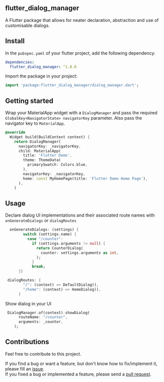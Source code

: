 ## flutter_dialog_manager

A Flutter package that allows for neater declaration, abstraction and use of customisable dialogs.

## Install

In the `pubspec.yaml` of your flutter project, add the following dependency:

```yaml
dependencies:
  flutter_dialog_manager: ^1.0.0
```

Import the package in your project:

```dart
import 'package:flutter_dialog_manager/dialog_manager.dart';
```

## Getting started

Wrap your MaterialApp widget with a `DialogManager`
and pass the required `GlobalKey<NavigatorState> navigatorKey` parameter.
Also pass the navigator key to `MaterialApp`.

```dart
@override
  Widget build(BuildContext context) {
    return DialogManager(
      navigatorKey: _navigatorKey,
      child: MaterialApp(
        title: 'Flutter Demo',
        theme: ThemeData(
          primarySwatch: Colors.blue,
        ),
        navigatorKey: _navigatorKey,
        home: const MyHomePage(title: 'Flutter Demo Home Page'),
      ),
    )
```

## Usage

Declare dialog UI implementations and their associated route names with `onGenerateDialogs` or `dialogRoutes` 

```dart
  onGenerateDialogs: (settings) {
        switch (settings.name) {
          case "/counter":
            if (settings.arguments != null) {
              return CounterDialog(
                counter: settings.arguments as int,
              );
            }
            break;
      }}
```

```dart
 dialogRoutes: {
        "/": (context) => DefaultDialog(),
        "/home": (context) => HomeDialog(),
      }
```

Show dialog in your UI

```dart
 DialogManager.of(context).showDialog(
      routeName: "/counter",
      arguments: _counter,
    );
```

## Contributions

Feel free to contribute to this project.

If you find a bug or want a feature, but don't know how to fix/implement it, please fill an [issue](https://github.com/Crazelu/dialog-manager/issues).  
If you fixed a bug or implemented a feature, please send a [pull request](https://github.com/Crazelu/dialog-manager/pulls).
